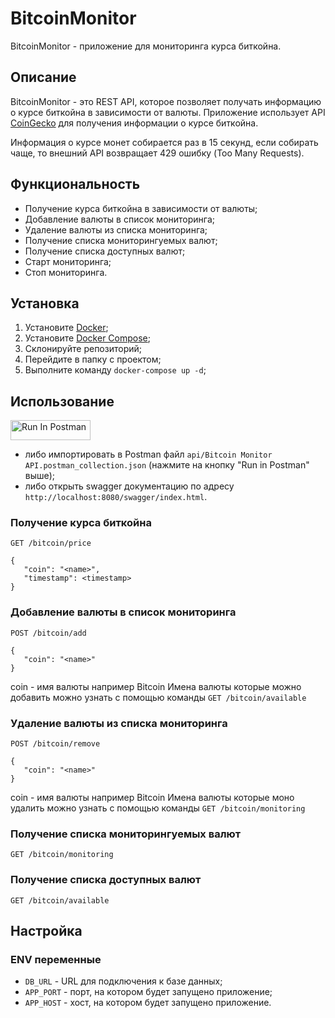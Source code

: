 # BitcoinMonitor

BitcoinMonitor - приложение для мониторинга курса биткойна.

## Описание

BitcoinMonitor - это REST API, которое позволяет получать информацию о курсе биткойна в зависимости от валюты.
Приложение использует API [CoinGecko](https://www.coingecko.com/ru/api) для получения информации о курсе биткойна.

Информация о курсе монет собирается раз в 15 секунд,
если собирать чаще, то внешний API возвращает 429 ошибку (Too Many Requests).

## Функциональность

-  Получение курса биткойна в зависимости от валюты;
-  Добавление валюты в список мониторинга;
-  Удаление валюты из списка мониторинга;
-  Получение списка мониторингуемых валют;
-  Получение списка доступных валют;
-  Старт мониторинга;
-  Стоп мониторинга.

## Установка

1. Установите [Docker](https://www.docker.com/get-started);
2. Установите [Docker Compose](https://docs.docker.com/compose/install/);
3. Склонируйте репозиторий;
4. Перейдите в папку с проектом;
5. Выполните команду `docker-compose up -d`;

## Использование

[<img src="https://run.pstmn.io/button.svg" alt="Run In Postman" style="width: 128px; height: 32px;">](https://app.getpostman.com/run-collection/40053615-105d0e15-2802-4036-86b4-66935449d9e8?action=collection%2Ffork&source=rip_markdown&collection-url=entityId%3D40053615-105d0e15-2802-4036-86b4-66935449d9e8%26entityType%3Dcollection%26workspaceId%3Dd6c028b3-486f-4435-a8e0-ca761725bba1)

* либо импортировать в Postman файл `api/Bitcoin Monitor API.postman_collection.json` (нажмите на кнопку "Run in Postman" выше);
* либо открыть swagger документацию по адресу `http://localhost:8080/swagger/index.html`.

### Получение курса биткойна

`GET /bitcoin/price`

```
{
   "coin": "<name>",
   "timestamp": <timestamp>
}
```

### Добавление валюты в список мониторинга

`POST /bitcoin/add`

```
{
   "coin": "<name>"
}
```

coin - имя валюты например Bitcoin
Имена валюты которые можно добавить можно узнать с помощью команды `GET /bitcoin/available`

### Удаление валюты из списка мониторинга

`POST /bitcoin/remove`

```
{
   "coin": "<name>"
}
```

coin - имя валюты например Bitcoin
Имена валюты которые моно удалить можно узнать с помощью команды `GET /bitcoin/monitoring`

### Получение списка мониторингуемых валют

`GET /bitcoin/monitoring`

### Получение списка доступных валют

`GET /bitcoin/available`

## Настройка

### ENV переменные

-  `DB_URL` - URL для подключения к базе данных;
-  `APP_PORT` - порт, на котором будет запущено приложение;
-  `APP_HOST` - хост, на котором будет запущено приложение.